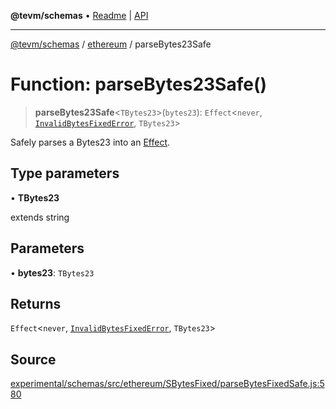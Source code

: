 **@tevm/schemas** • [Readme](../../README.md) \| [API](../../modules.md)

***

[@tevm/schemas](../../README.md) / [ethereum](../README.md) / parseBytes23Safe

# Function: parseBytes23Safe()

> **parseBytes23Safe**\<`TBytes23`\>(`bytes23`): `Effect`\<`never`, [`InvalidBytesFixedError`](../classes/InvalidBytesFixedError.md), `TBytes23`\>

Safely parses a Bytes23 into an [Effect](https://www.effect.website/docs/essentials/effect-type).

## Type parameters

• **TBytes23**

extends string

## Parameters

• **bytes23**: `TBytes23`

## Returns

`Effect`\<`never`, [`InvalidBytesFixedError`](../classes/InvalidBytesFixedError.md), `TBytes23`\>

## Source

[experimental/schemas/src/ethereum/SBytesFixed/parseBytesFixedSafe.js:580](https://github.com/evmts/tevm-monorepo/blob/main/experimental/schemas/src/ethereum/SBytesFixed/parseBytesFixedSafe.js#L580)
